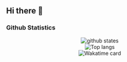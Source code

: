## Hi there 👋

<!--
**ccn8-caleb/ccn8-caleb** is a ✨ _special_ ✨ repository because its `README.md` (this file) appears on your GitHub profile.

Here are some ideas to get you started:

- 🔭 I’m currently working on ...
- 🌱 I’m currently learning ...
- 👯 I’m looking to collaborate on ...
- 🤔 I’m looking for help with ...
- 💬 Ask me about ...
- 📫 How to reach me: ...
- 😄 Pronouns: ...
- ⚡ Fun fact: ...
-->

### Github Statistics
<p align="center"> 
  <img src="https://github-readme-stats.vercel.app/api?username=ccn8-caleb&count_private=true&show_icons=true&theme=gotham" alt="github states"> 
  <br>
  <img src="https://github-readme-stats.vercel.app/api/top-langs/?username=ccn8-caleb&layout=compact&theme=gotham&v=2" alt="Top langs">
  <br>
  <img src="https://github-readme-stats.vercel.app/api/wakatime?username=ccn8_caleb&theme=gotham&v=2" alt="Wakatime card">
</p>

